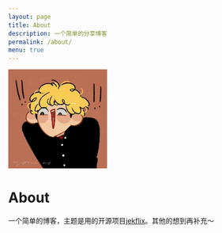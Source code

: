 ```yaml
---
layout: page
title: About
description: 一个简单的分享博客
permalink: /about/
menu: true
---
```


<img class="img-rounded" src="/assets/img/me.jpg" alt="tatenxu" width="200">

# About

一个简单的博客，主题是用的开源项目[jekflix](https://github.com/thiagorossener/jekflix-template)。其他的想到再补充～
